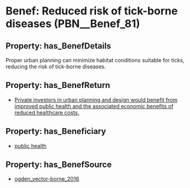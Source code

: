 # Benef: __Reduced risk of tick-borne diseases__ (PBN__Benef_81)

## Property: has_BenefDetails

Proper urban planning can minimize habitat conditions suitable for ticks, reducing the risk of tick-borne diseases.

## Property: has_BenefReturn

* [Private investors in urban planning and design would benefit from improved public health and the associated economic benefits of reduced healthcare costs.](../BenefReturn/PBN__BenefReturn_80)

## Property: has_Beneficiary

* [public health](../Stakeholder/PBN__Stakeholder_58)

## Property: has_BenefSource

* [ogden_vector-borne_2016](../Article/PBN__Article_17)

